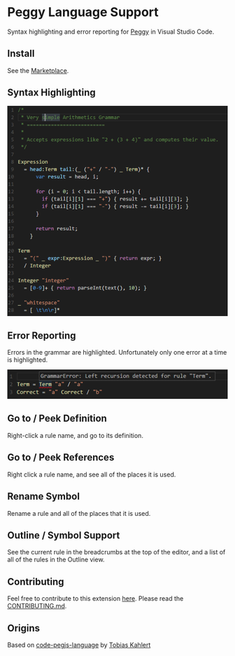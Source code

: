 Peggy Language Support
======================

Syntax highlighting and error reporting for [Peggy](http://peggyjs.org) in Visual Studio Code.

## Install

See the [Marketplace](https://marketplace.visualstudio.com/items?itemName=PeggyJS.peggy-language).

## Syntax Highlighting

![Syntax Highlighting](/images/highlighting.png)

## Error Reporting

Errors in the grammar are highlighted. Unfortunately only one error at a time is highlighted.

![Error Reporting](/images/error.png)

## Go to / Peek Definition

Right-click a rule name, and go to its definition.

## Go to / Peek References

Right click a rule name, and see all of the places it is used.

## Rename Symbol

Rename a rule and all of the places that it is used.

## Outline / Symbol Support

See the current rule in the breadcrumbs at the top of the editor, and a list
of all of the rules in the Outline view.

## Contributing

Feel free to contribute to this extension [here](https://github.com/peggyjs/code-peggy-language).
Please read the [CONTRIBUTING.md](/CONTRIBUTING.md).

## Origins

Based on [code-pegjs-language](https://github.com/SrTobi/code-pegjs-language) by [Tobias Kahlert](https://github.com/SrTobi)
